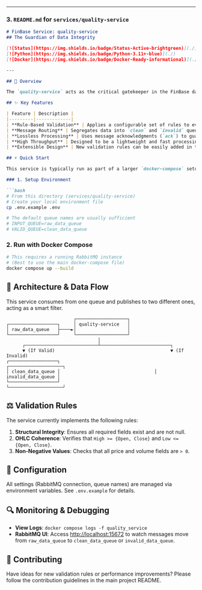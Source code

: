 
---

### 3. `README.md` for `services/quality-service`

```markdown
# FinBase Service: quality-service
## The Guardian of Data Integrity

[![Status](https://img.shields.io/badge/Status-Active-brightgreen)](./)
[![Python](https://img.shields.io/badge/Python-3.11+-blue)](./)
[![Docker](https://img.shields.io/badge/Docker-Ready-informational)](./Dockerfile)

---

## 🚀 Overview

The `quality-service` acts as the critical gatekeeper in the FinBase data pipeline. It consumes raw data, applies a rigorous set of validation rules, and routes messages based on their validity, ensuring that only high-quality, coherent data proceeds to storage.

## ✨ Key Features

| Feature | Description |
|---------|-------------|
| **Rule-Based Validation** | Applies a configurable set of rules to every incoming message. |
| **Message Routing** | Segregates data into `clean` and `invalid` queues for processing. |
| **Lossless Processing** | Uses message acknowledgments (`ack`) to guarantee no data is lost. |
| **High Throughput** | Designed to be a lightweight and fast processing step. |
| **Extensible Design** | New validation rules can be easily added in the `rules.py` module. |

## ⚡ Quick Start

This service is typically run as part of a larger `docker-compose` setup in the project root. To run it standalone for testing:

### 1. Setup Environment

```bash
# From this directory (services/quality-service)
# Create your local environment file
cp .env.example .env

# The default queue names are usually sufficient
# INPUT_QUEUE=raw_data_queue
# VALID_QUEUE=clean_data_queue
```

### 2. Run with Docker Compose

```bash
# This requires a running RabbitMQ instance
# (Best to use the main docker-compose file)
docker compose up --build
```

## 🧠 Architecture & Data Flow

This service consumes from one queue and publishes to two different ones, acting as a smart filter.

```
                         ┌───────────────────┐
┌──────────────────┐     │ quality-service   │
│ raw_data_queue   ├────►│                   │
└──────────────────┘     └───────────────────┘
                                  │
      ┌───────────────────────────┴──────────────────────────┐
      ▼ (If Valid)                                           ▼ (If Invalid)
┌──────────────────┐                                   ┌────────────────────┐
│ clean_data_queue │                                   │ invalid_data_queue │
└──────────────────┘                                   └────────────────────┘
```

## ⚖️ Validation Rules

The service currently implements the following rules:

1.  **Structural Integrity**: Ensures all required fields exist and are not null.
2.  **OHLC Coherence**: Verifies that `High >= {Open, Close}` and `Low <= {Open, Close}`.
3.  **Non-Negative Values**: Checks that all price and volume fields are `> 0`.

## 🔧 Configuration

All settings (RabbitMQ connection, queue names) are managed via environment variables. See `.env.example` for details.

## 🔍 Monitoring & Debugging

-   **View Logs**: `docker compose logs -f quality_service`
-   **RabbitMQ UI**: Access [http://localhost:15672](http://localhost:15672) to watch messages move from `raw_data_queue` to `clean_data_queue` or `invalid_data_queue`.

## 🤝 Contributing

Have ideas for new validation rules or performance improvements? Please follow the contribution guidelines in the main project README.
```